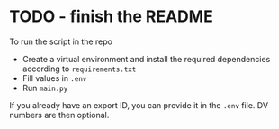 # TODO - finish the README
To run the script in the repo
- Create a virtual environment and install the required dependencies according to `requirements.txt`
- Fill values in `.env`
- Run `main.py`

If you already have an export ID, you can provide it in the `.env` file. DV numbers are then optional.
